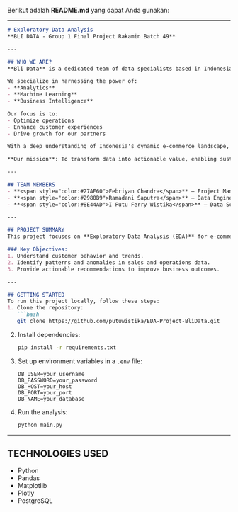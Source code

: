 Berikut adalah **README.md** yang dapat Anda gunakan:

---

```markdown
# Exploratory Data Analysis  
**BLI DATA - Group 1 Final Project Rakamin Batch 49**  

---

## WHO WE ARE?  
**Bli Data** is a dedicated team of data specialists based in Indonesia, committed to empowering the e-commerce industry with data-driven solutions.  

We specialize in harnessing the power of:  
- **Analytics**  
- **Machine Learning**  
- **Business Intelligence**  

Our focus is to:  
- Optimize operations  
- Enhance customer experiences  
- Drive growth for our partners  

With a deep understanding of Indonesia's dynamic e-commerce landscape, Bli Data offers tailored strategies and cutting-edge insights that help businesses thrive in a competitive market.  

**Our mission**: To transform data into actionable value, enabling sustainable success for our clients.  

---

## TEAM MEMBERS  
- **<span style="color:#27AE60">Febriyan Chandra</span>** — Project Manager  
- **<span style="color:#2980B9">Ramadani Saputra</span>** — Data Engineer  
- **<span style="color:#8E44AD">I Putu Ferry Wistika</span>** — Data Scientist  

---

## PROJECT SUMMARY  
This project focuses on **Exploratory Data Analysis (EDA)** for e-commerce data, aiming to uncover insights, improve decision-making, and support growth strategies.  

### Key Objectives:  
1. Understand customer behavior and trends.  
2. Identify patterns and anomalies in sales and operations data.  
3. Provide actionable recommendations to improve business outcomes.  

---

## GETTING STARTED  
To run this project locally, follow these steps:  
1. Clone the repository:  
   ```bash
   git clone https://github.com/putuwistika/EDA-Project-BliData.git
   ```  
2. Install dependencies:  
   ```bash
   pip install -r requirements.txt
   ```  
3. Set up environment variables in a `.env` file:  
   ```env
   DB_USER=your_username
   DB_PASSWORD=your_password
   DB_HOST=your_host
   DB_PORT=your_port
   DB_NAME=your_database
   ```  
4. Run the analysis:  
   ```bash
   python main.py
   ```  

---

## TECHNOLOGIES USED  
- Python  
- Pandas  
- Matplotlib  
- Plotly  
- PostgreSQL  
